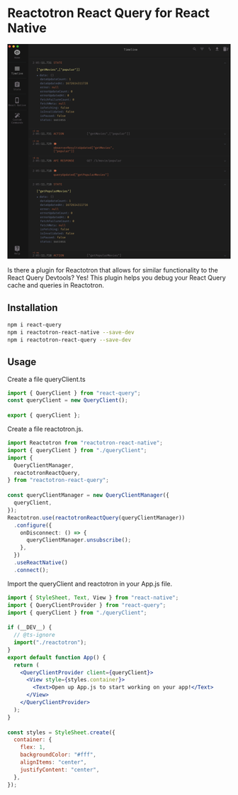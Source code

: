# Reactotron React Query for React Native

![Screenshot](reactotron.png)

Is there a plugin for Reactotron that allows for similar functionality to the React Query Devtools? Yes! This plugin helps you debug your React Query cache and queries in Reactotron.

## Installation

```bash
npm i react-query
npm i reactotron-react-native --save-dev
npm i reactotron-react-query --save-dev
```

## Usage

Create a file queryClient.ts

```typescript
import { QueryClient } from "react-query";
const queryClient = new QueryClient();

export { queryClient };
```

Create a file reactotron.js.

```typescript
import Reactotron from "reactotron-react-native";
import { queryClient } from "./queryClient";
import {
  QueryClientManager,
  reactotronReactQuery,
} from "reactotron-react-query";

const queryClientManager = new QueryClientManager({
  queryClient,
});
Reactotron.use(reactotronReactQuery(queryClientManager))
  .configure({
    onDisconnect: () => {
      queryClientManager.unsubscribe();
    },
  })
  .useReactNative()
  .connect();

```


Import the queryClient and reactotron in your App.js file.

```jsx
import { StyleSheet, Text, View } from "react-native";
import { QueryClientProvider } from "react-query";
import { queryClient } from "./queryClient";

if (__DEV__) {
  // @ts-ignore
  import("./reactotron");
}
export default function App() {
  return (
    <QueryClientProvider client={queryClient}>
      <View style={styles.container}>
        <Text>Open up App.js to start working on your app!</Text>
      </View>
    </QueryClientProvider>
  );
}

const styles = StyleSheet.create({
  container: {
    flex: 1,
    backgroundColor: "#fff",
    alignItems: "center",
    justifyContent: "center",
  },
});

```
